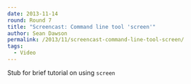 ```yaml
---
date: 2013-11-14
round: Round 7
title: "Screencast: Command line tool 'screen'"
author: Sean Dawson
permalink: /2013/11/screencast-command-line-tool-screen/
tags:
  - Video
---
```

Stub for brief tutorial on using `screen`
